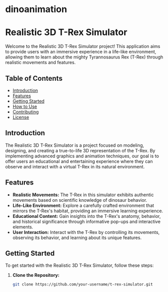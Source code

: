 # dinoanimation
# Realistic 3D T-Rex Simulator

Welcome to the Realistic 3D T-Rex Simulator project! This application aims to provide users with an immersive experience in a life-like environment, allowing them to learn about the mighty Tyrannosaurus Rex (T-Rex) through realistic movements and features.

## Table of Contents

- [Introduction](#introduction)
- [Features](#features)
- [Getting Started](#getting-started)
- [How to Use](#how-to-use)
- [Contributing](#contributing)
- [License](#license)

## Introduction

The Realistic 3D T-Rex Simulator is a project focused on modeling, designing, and creating a true-to-life 3D representation of the T-Rex. By implementing advanced graphics and animation techniques, our goal is to offer users an educational and entertaining experience where they can observe and interact with a virtual T-Rex in its natural environment.

## Features

- **Realistic Movements:** The T-Rex in this simulator exhibits authentic movements based on scientific knowledge of dinosaur behavior.
- **Life-Like Environment:** Explore a carefully crafted environment that mirrors the T-Rex's habitat, providing an immersive learning experience.
- **Educational Content:** Gain insights into the T-Rex's anatomy, behavior, and historical significance through informative pop-ups and interactive elements.
- **User Interaction:** Interact with the T-Rex by controlling its movements, observing its behavior, and learning about its unique features.

## Getting Started

To get started with the Realistic 3D T-Rex Simulator, follow these steps:

1. **Clone the Repository:**
   ```bash
   git clone https://github.com/your-username/t-rex-simulator.git

